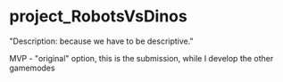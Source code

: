 # project_RobotsVsDinos
"Description: because we have to be descriptive." 





MVP - "original" option, this is the submission, while I develop the other gamemodes




